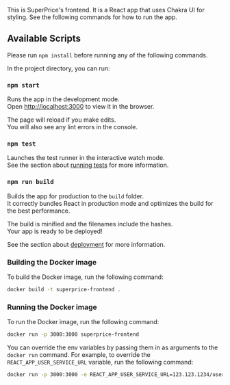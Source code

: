 This is SuperPrice's frontend. It is a React app that uses Chakra UI for
styling. See the following commands for how to run the app.

## Available Scripts

Please run `npm install` before running any of the following commands.

In the project directory, you can run:

### `npm start`

Runs the app in the development mode.<br /> Open
[http://localhost:3000](http://localhost:3000) to view it in the browser.

The page will reload if you make edits.<br /> You will also see any lint errors
in the console.

### `npm test`

Launches the test runner in the interactive watch mode.<br /> See the section
about
[running tests](https://facebook.github.io/create-react-app/docs/running-tests)
for more information.

### `npm run build`

Builds the app for production to the `build` folder.<br /> It correctly bundles
React in production mode and optimizes the build for the best performance.

The build is minified and the filenames include the hashes.<br /> Your app is
ready to be deployed!

See the section about
[deployment](https://facebook.github.io/create-react-app/docs/deployment) for
more information.

### Building the Docker image

To build the Docker image, run the following command:

```bash
docker build -t superprice-frontend .
```

### Running the Docker image

To run the Docker image, run the following command:

```bash
docker run -p 3000:3000 superprice-frontend
```

You can override the env variables by passing them in as arguments to the
`docker run` command. For example, to override the `REACT_APP_USER_SERVICE_URL` variable, run the following command:

```bash
docker run -p 3000:3000 -e REACT_APP_USER_SERVICE_URL=123.123.1234/user-service superprice-frontend
```
